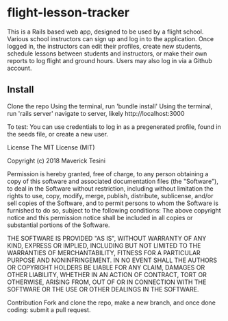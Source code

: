 # flight-lesson-tracker

This is a Rails based web app, designed to be used by a flight school. Various school instructors can sign up and log in to the application. Once logged in, the instructors can edit their profiles, create new students, schedule lessons between students and instructors, or make their own reports to log flight and ground hours. Users may also log in via a Github account.

Install
------------------
Clone the repo 
Using the terminal, run 'bundle install'
Using the terminal, run 'rails server'
navigate to server, likely http://localhost:3000

To test: You can use credentials to log in as a pregenerated profile, found in the seeds file, or create a new user.

License
The MIT License (MIT)

Copyright (c) 2018 Maverick Tesini

Permission is hereby granted, free of charge, to any person obtaining a copy of this software and associated documentation files (the "Software"), to deal in the Software without restriction, including without limitation the rights to use, copy, modify, merge, publish, distribute, sublicense, and/or sell copies of the Software, and to permit persons to whom the Software is furnished to do so, subject to the following conditions:
The above copyright notice and this permission notice shall be included in all copies or substantial portions of the Software.

THE SOFTWARE IS PROVIDED "AS IS", WITHOUT WARRANTY OF ANY KIND, EXPRESS OR IMPLIED, INCLUDING BUT NOT LIMITED TO THE WARRANTIES OF MERCHANTABILITY, FITNESS FOR A PARTICULAR PURPOSE AND NONINFRINGEMENT. IN NO EVENT SHALL THE AUTHORS OR COPYRIGHT HOLDERS BE LIABLE FOR ANY CLAIM, DAMAGES OR OTHER LIABILITY, WHETHER IN AN ACTION OF CONTRACT, TORT OR OTHERWISE, ARISING FROM, OUT OF OR IN CONNECTION WITH THE SOFTWARE OR THE USE OR OTHER DEALINGS IN THE SOFTWARE.

Contribution
Fork and clone the repo, make a new branch, and once done coding: submit a pull request.
